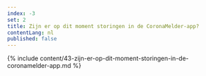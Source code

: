 ```yaml
---
index: -3
set: 2
title: Zijn er op dit moment storingen in de CoronaMelder-app?
contentLang: nl
published: false
---
```

{% include content/43-zijn-er-op-dit-moment-storingen-in-de-coronamelder-app.md %}
